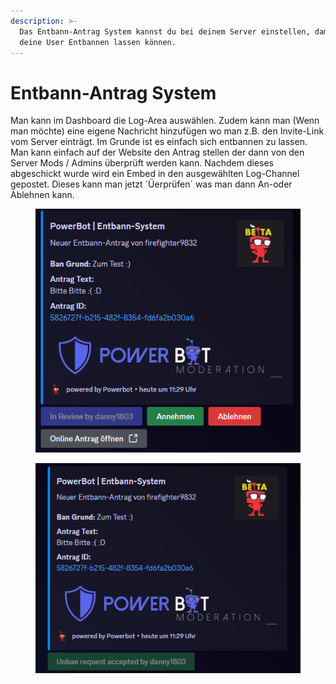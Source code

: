 ```yaml
---
description: >-
  Das Entbann-Antrag System kannst du bei deinem Server einstellen, damit sich
  deine User Entbannen lassen können.
---
```


# Entbann-Antrag System

Man kann im Dashboard die Log-Area auswählen. Zudem kann man (Wenn man möchte) eine eigene Nachricht hinzufügen wo man z.B. den Invite-Link vom Server einträgt. Im Grunde ist es einfach sich entbannen zu lassen. Man kann einfach auf der Website den Antrag stellen der dann von den Server Mods / Admins überprüft werden kann. Nachdem dieses abgeschickt wurde wird ein Embed in den ausgewählten Log-Channel gepostet. Dieses kann man jetzt ´Üerprüfen\` was man dann An-oder Ablehnen kann.

<div align="center"><figure><img src="../.gitbook/assets/image (1) (1).webp" alt=""><figcaption></figcaption></figure></div>

<div align="center"><figure><img src="../.gitbook/assets/image (2) (1).webp" alt=""><figcaption></figcaption></figure></div>
